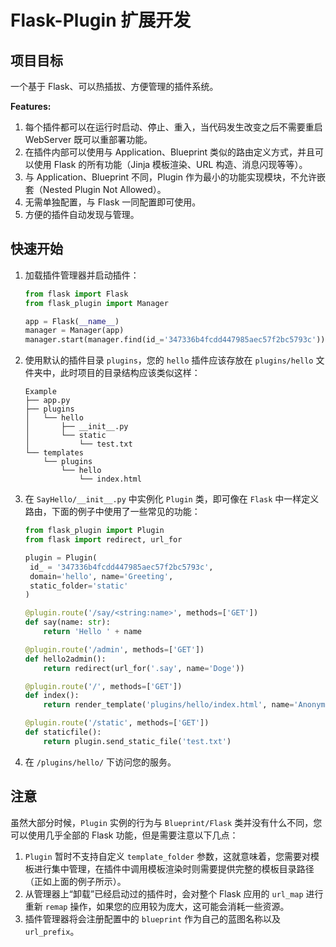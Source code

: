 # Flask-Plugin 扩展开发

## 项目目标

一个基于 Flask、可以热插拔、方便管理的插件系统。

**Features:**

1. 每个插件都可以在运行时启动、停止、重入，当代码发生改变之后不需要重启 WebServer 既可以重部署功能。
2. 在插件内部可以使用与 Application、Blueprint 类似的路由定义方式，并且可以使用 Flask 的所有功能（Jinja 模板渲染、URL 构造、消息闪现等等）。
3. 与 Application、Blueprint 不同，Plugin 作为最小的功能实现模块，不允许嵌套（Nested Plugin Not Allowed）。
4. 无需单独配置，与 Flask 一同配置即可使用。
5. 方便的插件自动发现与管理。

## 快速开始

1. 加载插件管理器并启动插件：

   ```python
   from flask import Flask
   from flask_plugin import Manager
   
   app = Flask(__name__)
   manager = Manager(app)
   manager.start(manager.find(id_='347336b4fcdd447985aec57f2bc5793c'))
   ```

2. 使用默认的插件目录 `plugins`，您的 `hello` 插件应该存放在 `plugins/hello` 文件夹中，此时项目的目录结构应该类似这样：

   ```
   Example
   ├── app.py
   ├── plugins
   │   └── hello
   │       ├── __init__.py
   │       └── static
   │           └── test.txt
   └── templates
       └── plugins
           └── hello
               └── index.html
   ```

3. 在 `SayHello/__init__.py` 中实例化 `Plugin` 类，即可像在 `Flask` 中一样定义路由，下面的例子中使用了一些常见的功能：

   ```python
   from flask_plugin import Plugin
   from flask import redirect, url_for
   
   plugin = Plugin(
    id_ = '347336b4fcdd447985aec57f2bc5793c', 
    domain='hello', name='Greeting',
    static_folder='static'
   )
   
   @plugin.route('/say/<string:name>', methods=['GET'])
   def say(name: str):
       return 'Hello ' + name
   
   @plugin.route('/admin', methods=['GET'])
   def hello2admin():
       return redirect(url_for('.say', name='Doge'))
   
   @plugin.route('/', methods=['GET'])
   def index():
       return render_template('plugins/hello/index.html', name='Anonymous')
   
   @plugin.route('/static', methods=['GET'])
   def staticfile():
       return plugin.send_static_file('test.txt')
   ```

4. 在 `/plugins/hello/` 下访问您的服务。

## 注意

虽然大部分时候，`Plugin` 实例的行为与 `Blueprint/Flask` 类并没有什么不同，您可以使用几乎全部的 Flask 功能，但是需要注意以下几点：

1. `Plugin` 暂时不支持自定义 `template_folder` 参数，这就意味着，您需要对模板进行集中管理，在插件中调用模板渲染时则需要提供完整的模板目录路径（正如上面的例子所示）。
2. 从管理器上“卸载”已经启动过的插件时，会对整个 Flask 应用的 `url_map` 进行重新 `remap` 操作，如果您的应用较为庞大，这可能会消耗一些资源。
2. 插件管理器将会注册配置中的 `blueprint` 作为自己的蓝图名称以及 `url_prefix`。
